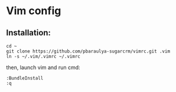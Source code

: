 # Vim config

## Installation:

    cd ~
    git clone https://github.com/pbaraulya-sugarcrm/vimrc.git .vim
    ln -s ~/.vim/.vimrc ~/.vimrc

then, launch vim and run cmd:

    :BundleInstall
    :q
